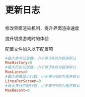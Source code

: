 # 更新日志

##
修改界面渲染机制，提升界面渲染速度

提升切换游戏时的体验

配置文件加入以下配置项
```toml
#最大命令记录数，小于等于0则为程序默认
MaxHistory=0
#最大历史记录数，小于等于0则为程序默认
MaxLines=0
#最大屏幕显示行数，小于等于0则为程序默认
LinesPerScreen=0
#最大多行匹配行数，小于等于0则为程序默认
MaxRecent=0
```